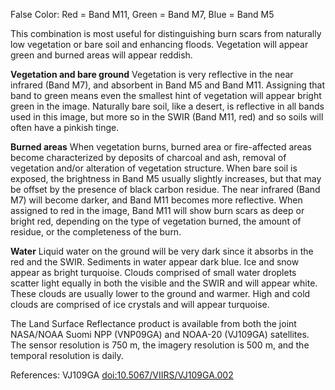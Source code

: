 False Color: Red = Band M11, Green = Band M7, Blue = Band M5

This combination is most useful for distinguishing burn scars from naturally low vegetation or bare soil and enhancing floods. Vegetation will appear green and burned areas will appear reddish.

**Vegetation and bare ground**
Vegetation is very reflective in the near infrared (Band M7), and absorbent in Band M5 and Band M11. Assigning that band to green means even the smallest hint of vegetation will appear bright green in the image. Naturally bare soil, like a desert, is reflective in all bands used in this image, but more so in the SWIR (Band M11, red) and so soils will often have a pinkish tinge.

**Burned areas**
When vegetation burns, burned area or fire-affected areas become characterized by deposits of charcoal and ash, removal of vegetation and/or alteration of vegetation structure. When bare soil is exposed, the brightness in Band M5 usually slightly increases, but that may be offset by the presence of black carbon residue. The near infrared (Band M7) will become darker, and Band M11 becomes more reflective. When assigned to red in the image, Band M11 will show burn scars as deep or bright red, depending on the type of vegetation burned, the amount of residue, or the completeness of the burn.

**Water**
Liquid water on the ground will be very dark since it absorbs in the red and the SWIR. Sediments in water appear dark blue. Ice and snow appear as bright turquoise. Clouds comprised of small water droplets scatter light equally in both the visible and the SWIR and will appear white. These clouds are usually lower to the ground and warmer. High and cold clouds are comprised of ice crystals and will appear turquoise.

The Land Surface Reflectance product is available from both the joint NASA/NOAA Suomi NPP (VNP09GA) and NOAA-20 (VJ109GA) satellites. The sensor resolution is 750 m, the imagery resolution is 500 m, and the temporal resolution is daily.

References: VJ109GA [doi:10.5067/VIIRS/VJ109GA.002](https://doi.org/10.5067/VIIRS/VJ109GA.002)
